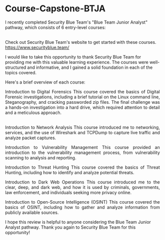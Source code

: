 # Course-Capstone-BTJA


I recently completed Security Blue Team's "Blue Team Junior Analyst" pathway, which consists of 6 entry-level courses: <br><br>


Check out Security Blue Team's website to get started with these courses. https://www.securityblue.team/

I would like to take this opportunity to thank Security Blue Team for providing me with this valuable learning experience. The courses were well-structured and informative, and I gained a solid foundation in each of the topics covered.

Here's a brief overview of each course:
<div align="justify">
Introduction to Digital Forensics
This course covered the basics of Digital Forensic investigations, including a brief tutorial on the Linux command line, Steganography, and cracking passworded zip files. The final challenge was a hands-on investigation into a hard drive, which required attention to detail and a meticulous approach.<br> <br> 

Introduction to Network Analysis
This course introduced me to networking, services, and the use of Wireshark and TCPDump to capture live traffic and analyze packet captures.

Introduction to Vulnerability Management
This course provided an introduction to the vulnerability management process, from vulnerability scanning to analysis and reporting.

Introduction to Threat Hunting
This course covered the basics of Threat Hunting, including how to identify and analyze potential threats.

Introduction to Dark Web Operations
This course introduced me to the clear, deep, and dark web, and how it is used by criminals, governments, law enforcement, and individuals seeking more privacy online.

Introduction to Open-Source Intelligence (OSINT)
This course covered the basics of OSINT, including how to gather and analyze information from publicly available sources.
</div>

I hope this review is helpful to anyone considering the Blue Team Junior Analyst pathway. Thank you again to Security Blue Team for this opportunity!
